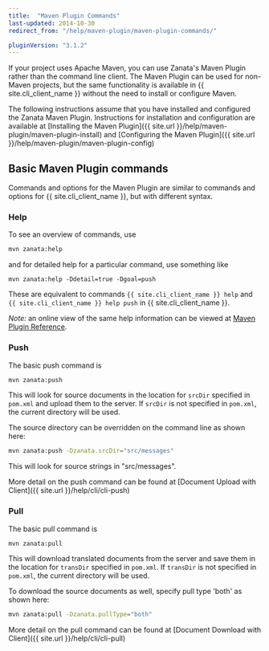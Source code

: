 ```yaml
---
title:  "Maven Plugin Commands"
last-updated: 2014-10-30
redirect_from: "/help/maven-plugin/maven-plugin-commands/"

pluginVersion: "3.1.2"
---
```


If your project uses Apache Maven, you can use Zanata's Maven Plugin rather than the command line client. The Maven Plugin can be used for non-Maven projects, but the same functionality is available in {{ site.cli_client_name }} without the need to install or configure Maven.

The following instructions assume that you have installed and configured the Zanata Maven Plugin. Instructions for installation and configuration are available at [Installing the Maven Plugin]({{ site.url }}/help/maven-plugin/maven-plugin-install) and [Configuring the Maven Plugin]({{ site.url }}/help/maven-plugin/maven-plugin-config)

## Basic Maven Plugin commands

Commands and options for the Maven Plugin are similar to commands and options for {{ site.cli_client_name }}, but with different syntax.

### Help

To see an overview of commands, use

```bash
mvn zanata:help
```

and for detailed help for a particular command, use something like

```
mvn zanata:help -Ddetail=true -Dgoal=push
```

These are equivalent to commands `{{ site.cli_client_name }} help` and `{{ site.cli_client_name }} help push` in {{ site.cli_client_name }}.

*Note:* an online view of the same help information can be viewed at [Maven Plugin Reference](https://zanata.ci.cloudbees.com/job/zanata-client-site/site/zanata-maven-plugin/plugin-info.html).

### Push

The basic push command is

```bash
mvn zanata:push
```

This will look for source documents in the location for `srcDir` specified in `pom.xml` and upload them to the server. If `srcDir` is not specified in `pom.xml`, the current directory will be used.

The source directory can be overridden on the command line as shown here:

```bash
mvn zanata:push -Dzanata.srcDir="src/messages"
```

This will look for source strings in "src/messages".

More detail on the push command can be found at [Document Upload with Client]({{ site.url }}/help/cli/cli-push)

### Pull

The basic pull command is

```bash
mvn zanata:pull
```

This will download translated documents from the server and save them in the location for `transDir` specified in `pom.xml`. If `transDir` is not specified in `pom.xml`, the current directory will be used.

To download the source documents as well, specify pull type 'both' as shown here:

```bash
mvn zanata:pull -Dzanata.pullType="both"
```

More detail on the pull command can be found at [Document Download with Client]({{ site.url }}/help/cli/cli-pull)

